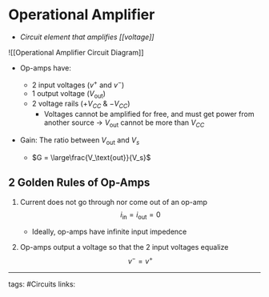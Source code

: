 # Operational Amplifier
- *Circuit element that amplifies [[voltage]]*

![[Operational Amplifier Circuit Diagram]]

- Op-amps have:
	- 2 input voltages ($v^+$ and $v^-$)
	- 1 output voltage ($V_\text{out}$)
	- 2 voltage rails ($+V_{CC}$ & $-V_{CC}$)
		- Voltages cannot be amplified for free, and must get power from another source -> $V_\text{out}$ cannot be more than $V_{CC}$

- Gain: The ratio between $V_\text{out}$ and $V_s$
	- $G = \large\frac{V_\text{out}}{V_s}$

 
## 2 Golden Rules of Op-Amps
1. Current does not go through nor come out of an op-amp $$i_{\text{in}} = i_{\text{out}} = 0$$
	- Ideally, op-amps have infinite input impedence

2. Op-amps output a voltage so that the 2 input voltages equalize $$v^{-} = v^{+}$$


---
tags: #Circuits 
links:
